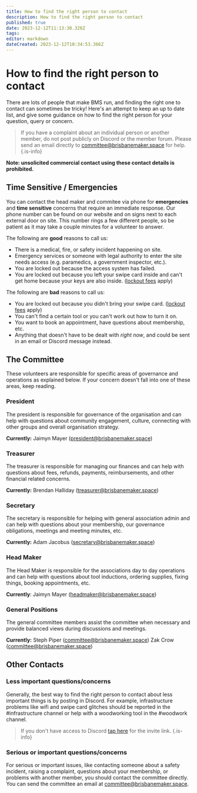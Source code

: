 ```yaml
---
title: How to find the right person to contact
description: How to find the right person to contact
published: true
date: 2023-12-12T11:13:38.326Z
tags: 
editor: markdown
dateCreated: 2023-12-12T10:34:53.366Z
---
```


# How to find the right person to contact
There are lots of people that make BMS run, and finding the right one to contact can sometimes be tricky! Here's an attempt to keep an up to date list, and give some guidance on how to find the right person for your question, query or concern.

> If you have a complaint about an individual person or another member, do not post publicly on Discord or the member forum. Please send an email directly to [committee@brisbanemaker.space](mailto:committee@brisbanemaker.space) for help.
{.is-info}

**Note: unsolicited commercial contact using these contact details is prohibited.**

## Time Sensitive / Emergencies
You can contact the head maker and commitee via phone for **emergencies** and **time sensitive** concerns that require an immediate response. Our phone number can be found on our website and on signs next to each external door on site. This number rings a few different people, so be patient as it may take a couple minutes for a volunteer to answer.

The following are **good** reasons to call us:
* There is a medical, fire, or safety incident happening on site.
* Emergency services or someone with legal authority to enter the site needs access (e.g. paramedics, a government inspector, etc.).
* You are locked out because the access system has failed.
* You are locked out because you left your swipe card inside and can't get home because your keys are also inside. ([lockout fees](/bylaws/fees) apply)

The following are **bad** reasons to call us:
* You are locked out because you didn't bring your swipe card. ([lockout fees](/bylaws/fees) apply)
* You can't find a certain tool or you can't work out how to turn it on.
* You want to book an appointment, have questions about membership, etc.
* Anything that doesn't have to be dealt with *right now*, and could be sent in an email or Discord message instead.

## The Committee
These volunteers are responsible for specific areas of governance and operations as explained below. If your concern doesn't fall into one of these areas, keep reading.

### President
The president is responsible for governance of the organisation and can help with questions about community engagement, culture, connecting with other groups and overall organisation strategy.

**Currently:** Jaimyn Mayer ([president@brisbanemaker.space](mailto:president@brisbanemaker.space))

### Treasurer
The treasurer is responsible for managing our finances and can help with questions about fees, refunds, payments, reimbursements, and other financial related concerns.

**Currently:** Brendan Halliday ([treasurer@brisbanemaker.space](mailto:treasurer@brisbanemaker.space))

### Secretary
The secretary is responsible for helping with general association admin and can help with questions about your membership, our governance obligations, meetings and meeting minutes, etc. 

**Currently:** Adam Jacobus ([secretary@brisbanemaker.space](mailto:secretary@brisbanemaker.space))

### Head Maker
The Head Maker is responsible for the associations day to day operations and can help with questions about tool inductions, ordering supplies, fixing things, booking appointments, etc.

**Currently**: Jaimyn Mayer ([headmaker@brisbanemaker.space](mailto:headmaker@brisbanemaker.space))

### General Positions
The general committee members assist the committee when necessary and provide balanced views during discussions and meetings.

**Currently:**
Steph Piper ([committee@brisbanemaker.space](mailto:committee@brisbanemaker.space))
Zak Crow ([committee@brisbanemaker.space](mailto:committee@brisbanemaker.space))

## Other Contacts
### Less important questions/concerns
Generally, the best way to find the right person to contact about less important things is by posting in Discord. For example, infrastructure problems like wifi and swipe card glitches should be reported in the #infrastructure channel or help with a woodworking tool in the #woodwork channel.

> If you don't have access to Discord [tap here](discord.brisbanemaker.space) for the invite link.
{.is-info}

### Serious or important questions/concerns
For serious or important issues, like contacting someone about a safety incident, raising a complaint, questions about your membership, or problems with another member, you should contact the committee directly. You can send the committee an email at [committee@brisbanemaker.space](mailto:committee@brisbanemaker.space).